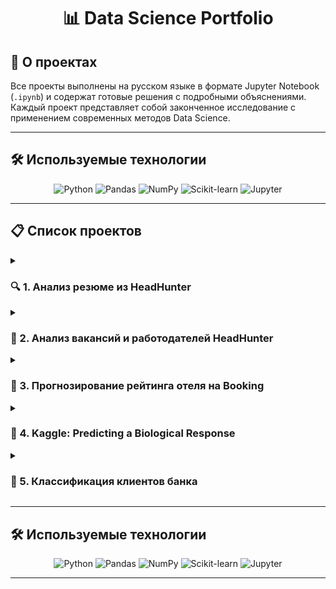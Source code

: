 # <div align="center">📊 Data Science Portfolio</div>

## 🚀 О проектах

Все проекты выполнены на русском языке в формате Jupyter Notebook (`.ipynb`) и содержат готовые решения с подробными объяснениями. Каждый проект представляет собой законченное исследование с применением современных методов Data Science.

---

## 🛠️ Используемые технологии

<div align="center">

![Python](https://img.shields.io/badge/Python-3776AB?style=for-the-badge&logo=python&logoColor=white)
![Pandas](https://img.shields.io/badge/Pandas-150458?style=for-the-badge&logo=pandas&logoColor=white)
![NumPy](https://img.shields.io/badge/NumPy-013243?style=for-the-badge&logo=numpy&logoColor=white)
![Scikit-learn](https://img.shields.io/badge/Scikit--learn-F7931E?style=for-the-badge&logo=scikit-learn&logoColor=white)
![Jupyter](https://img.shields.io/badge/Jupyter-F37626?style=for-the-badge&logo=jupyter&logoColor=white)

</div>

---

## 📋 Список проектов

<details>
<summary><h3>🔍 1. Анализ резюме из HeadHunter</h3></summary>

**Ссылка:** [Перейти к проекту](https://github.com/xndrf/Data_Science_Project/blob/master/Research_hh(Part_1)/Project-1.%20Ноутбук-шаблон.ipynb)

**Описание:** 
Исследование базы данных HeadHunter с построением модели основных характеристик соискателей. Проект включает анализ рынка труда, исследование зависимостей между различными параметрами резюме.

**🔧 Основные задачи:**
- Анализ и очистка данных резюме
- Исследование распределений зарплат, опыта, образования
- Построение моделей для прогнозирования характеристик соискателей
- Визуализация результатов анализа

**📚 Используемые технологии:**
<div>
  <img src="https://img.shields.io/badge/Pandas-150458?style=flat&logo=pandas&logoColor=white"/>
  <img src="https://img.shields.io/badge/Numpy-013243?style=flat&logo=numpy&logoColor=white"/>
  <img src="https://img.shields.io/badge/Seaborn-3776AB?style=flat&logo=python&logoColor=white"/>
  <img src="https://img.shields.io/badge/Plotly-3F4F75?style=flat&logo=plotly&logoColor=white"/>
</div>
</details>

<details>
<summary><h3>💼 2. Анализ вакансий и работодателей HeadHunter</h3></summary>

**Ссылка:** [Перейти к проекту](https://github.com/xndrf/Data_Science_Project/blob/master/Research_hh(Part_2)/Project_2_Ноутбук_шаблон.ipynb)

**Описание:**
Data Understanding - анализ данных вакансий и работодателей на hh. Проект включает веб-скрапинг и анализ требований рынка труда.

**🔧 Основные задачи:**
- Сбор данных о вакансиях и работодателях
- Анализ требований к кандидатам
- Исследование географического распределения вакансий
- Анализ зависимостей между параметрами вакансий

**📚 Используемые технологии:**
<div>
  <img src="https://img.shields.io/badge/Pandas-150458?style=flat&logo=pandas&logoColor=white"/>
  <img src="https://img.shields.io/badge/BeautifulSoup-3776AB?style=flat&logo=python&logoColor=white"/>
  <img src="https://img.shields.io/badge/Plotly-3F4F75?style=flat&logo=plotly&logoColor=white"/>
</div>
</details>

<details>
<summary><h3>🏨 3. Прогнозирование рейтинга отеля на Booking</h3></summary>

**Ссылка:** [Перейти к проекту](https://github.com/xndrf/Data_Science_Project/blob/master/Booking_ML/kg.ipynb)

**Описание:**
Построение модели, которая предсказывает рейтинг отеля на основе различных характеристик и отзывов гостей.

**🔧 Основные задачи:**
- Анализ и обработка данных об отелях
- Извлечение признаков из текстовых отзывов
- Работа с географическими данными
- Построение и оценка моделей машинного обучения
- Анализ sentiment отзывов

**📚 Используемые технологии:**
<div>
  <img src="https://img.shields.io/badge/Pandas-150458?style=flat&logo=pandas&logoColor=white"/>
  <img src="https://img.shields.io/badge/Seaborn-3776AB?style=flat&logo=python&logoColor=white"/>
  <img src="https://img.shields.io/badge/Plotly-3F4F75?style=flat&logo=plotly&logoColor=white"/>
  <img src="https://img.shields.io/badge/Scikit--learn-F7931E?style=flat&logo=scikit-learn&logoColor=white"/>
  <img src="https://img.shields.io/badge/NLTK-3776AB?style=flat&logo=python&logoColor=white"/>
</div>
</details>

<details>
<summary><h3>🧬 4. Kaggle: Predicting a Biological Response</h3></summary>

**Ссылка:** [Перейти к проекту](https://github.com/xndrf/Data_Science_Project/tree/master/Predicting_a_Biological_Response)

**Описание:**
Предсказание биологического ответа молекул (столбец 'Activity') по их химическому составу. Соревнование Kaggle по биониформатике.

**🔧 Основные задачи:**
- Анализ химических дескрипторов молекул
- Подбор и оптимизация моделей классификации
- Использование продвинутых методов оптимизации гиперпараметров
- Анализ важности признаков

**📚 Используемые технологии:**
<div>
  <img src="https://img.shields.io/badge/Pandas-150458?style=flat&logo=pandas&logoColor=white"/>
  <img src="https://img.shields.io/badge/Seaborn-3776AB?style=flat&logo=python&logoColor=white"/>
  <img src="https://img.shields.io/badge/Plotly-3F4F75?style=flat&logo=plotly&logoColor=white"/>
  <img src="https://img.shields.io/badge/Optuna-3776AB?style=flat&logo=python&logoColor=white"/>
  <img src="https://img.shields.io/badge/Hyperopt-3776AB?style=flat&logo=python&logoColor=white"/>
</div>

**🏆 Особенности:**
- Работа с данными соревнования Kaggle
- Применение продвинутых методов оптимизации
- Анализ в области биоинформатики
</details>

<details>
<summary><h3>🏦 5. Классификация клиентов банка</h3></summary>

**Ссылка:** [Перейти к проекту](https://github.com/xndrf/Data_Science_Project/tree/master/Bank_deposit)

**Описание:**
Построение модели машинного обучения, которая на основе предложенных характеристик клиента будет предсказывать, воспользуется ли он предложением об открытии депозита.

**🔧 Основные задачи:**
- Анализ демографических и финансовых характеристик клиентов
- Feature engineering и отбор признаков
- Построение моделей бинарной классификации
- Оптимизация гиперпараметров моделей
- Оценка бизнес-метрик

**📚 Используемые технологии:**
<div>
  <img src="https://img.shields.io/badge/Pandas-150458?style=flat&logo=pandas&logoColor=white"/>
  <img src="https://img.shields.io/badge/Seaborn-3776AB?style=flat&logo=python&logoColor=white"/>
  <img src="https://img.shields.io/badge/Plotly-3F4F75?style=flat&logo=plotly&logoColor=white"/>
  <img src="https://img.shields.io/badge/Optuna-3776AB?style=flat&logo=python&logoColor=white"/>
  <img src="https://img.shields.io/badge/Scikit--learn-F7931E?style=flat&logo=scikit-learn&logoColor=white"/>
</div>

**💼 Бизнес-ценность:**
- Повышение эффективности маркетинговых кампаний
- Уменьшение затрат на привлечение клиентов
- Увеличение конверсии в продажах
</details>

---

## 🛠️ Используемые технологии

<div align="center">

![Python](https://img.shields.io/badge/Python-3776AB?style=for-the-badge&logo=python&logoColor=white)
![Pandas](https://img.shields.io/badge/Pandas-150458?style=for-the-badge&logo=pandas&logoColor=white)
![NumPy](https://img.shields.io/badge/NumPy-013243?style=for-the-badge&logo=numpy&logoColor=white)
![Scikit-learn](https://img.shields.io/badge/Scikit--learn-F7931E?style=for-the-badge&logo=scikit-learn&logoColor=white)
![Jupyter](https://img.shields.io/badge/Jupyter-F37626?style=for-the-badge&logo=jupyter&logoColor=white)

</div>

---

